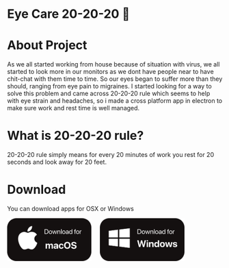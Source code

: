 # Eye Care 20-20-20 👀

# About Project
As we all started working from house because of situation with virus, we all started to look more in our monitors as we dont have people near to have chit-chat with them time to time. 
So our eyes began to suffer more than they should, ranging from eye pain to migraines. I started looking for a way to solve this problem and came across 20-20-20 rule which seems to help with eye strain and headaches, so i made a cross platform app in electron to make sure work and rest time is well managed.

# What is 20-20-20 rule?
20-20-20 rule simply means for every 20 minutes of work you rest for 20 seconds and look away for 20 feet.

# Download
You can download apps for OSX or Windows


  <a href="https://drive.google.com/uc?export=download&id=1vRhQclP198hIxm77VhDRjF2L1U2_amBH">
         <img alt="macos" src="https://github.com/arminsalcin/Eye-Care-20-20-20/raw/master/download-macos.png"
              height="100" align="left">
      </a>
  <a href="https://drive.google.com/uc?export=download&id=1t-UkltVZj6w7H63hh0Q40Mz289CuD6Hx">
         <img alt="windows" src="https://github.com/arminsalcin/Eye-Care-20-20-20/raw/master/download-windows.png"
               height="100" style='margin-left: 20px'>
      </a>
